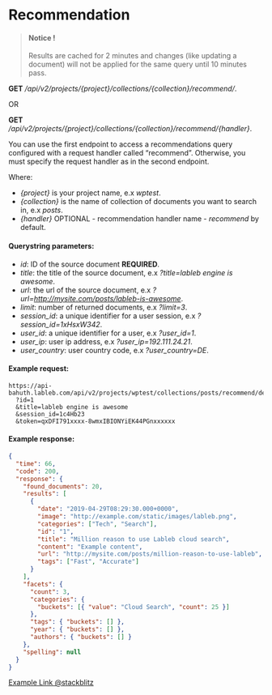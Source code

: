# Recommendation

> #### Notice !
> Results are cached for 2 minutes and changes (like updating a document) will not be applied for the same query until 10 minutes pass.


**GET** */api/v2/projects/{project}/collections/{collection}/recommend/*.

OR

**GET** */api/v2/projects/{project}/collections/{collection}/recommend/{handler}*.

You can use the first endpoint to access a recommendations query configured with a request handler called “recommend”. Otherwise, you must specify the request handler as in the second endpoint.

Where:

- *{project}* is your project name, e.x *wptest*.
- *{collection}* is the name of collection of documents you want to search in, e.x *posts*.
- *{handler}* OPTIONAL - recommendation handler name - *recommend* by default.

#### **Querystring parameters**:

- *id*: ID of the source document **REQUIRED**.
- *title*: the title of the source document, e.x *?title=lableb engine is awesome*.
- *url*: the url of the source document, e.x *?url=http://mysite.com/posts/lableb-is-awesome*.
- *limit*: number of returned documents, e.x *?limit=3*.
- *session_id*: a unique identifier for a user session, e.x *?session_id=1xHsxW342*.
- *user_id*: a unique identifier for a user, e.x *?user_id=1*.
- *user_ip*: user ip address, e.x *?user_ip=192.111.24.21*.
- *user_country*: user country code, e.x *?user_country=DE*.

#### **Example request**:

```
https://api-bahuth.lableb.com/api/v2/projects/wptest/collections/posts/recommend/default
  ?id=1
  &title=lableb engine is awesome
  &session_id=1c4Hb23
  &token=qxDFI791xxxx-8wmxIBIONYiEK44PGnxxxxxx
```

#### **Example response**:

```json
{
  "time": 66,
  "code": 200,
  "response": {
    "found_documents": 20,
    "results": [
      {
        "date": "2019-04-29T08:29:30.000+0000",
        "image": "http://example.com/static/images/lableb.png",
        "categories": ["Tech", "Search"],
        "id": "1",
        "title": "Million reason to use Lableb cloud search",
        "content": "Example content",
        "url": "http://mysite.com/posts/million-reason-to-use-lableb",
        "tags": ["Fast", "Accurate"]
      }
    ],
    "facets": {
      "count": 3,
      "categories": {
        "buckets": [{ "value": "Cloud Search", "count": 25 }]
      },
      "tags": { "buckets": [] },
      "year": { "buckets": [] },
      "authors": { "buckets": [] }
    },
    "spelling": null
  }
}
```

[Example Link @stackblitz](https://stackblitz.com/github/Lableb-Labs/restful-api-examples/tree/v2-recommendations)